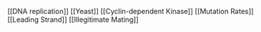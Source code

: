 [[DNA replication]]
[[Yeast]]
[[Cyclin-dependent Kinase]]
[[Mutation Rates]]
[[Leading Strand]]
[[Illegitimate Mating]]
